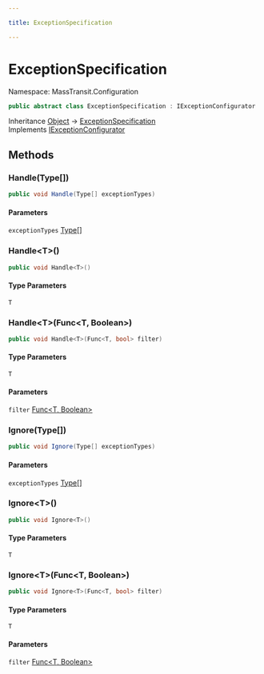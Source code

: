 ```yaml
---

title: ExceptionSpecification

---
```


# ExceptionSpecification

Namespace: MassTransit.Configuration

```csharp
public abstract class ExceptionSpecification : IExceptionConfigurator
```

Inheritance [Object](https://learn.microsoft.com/en-us/dotnet/api/system.object) → [ExceptionSpecification](../masstransit-configuration/exceptionspecification)<br/>
Implements [IExceptionConfigurator](../masstransit/iexceptionconfigurator)

## Methods

### **Handle(Type[])**

```csharp
public void Handle(Type[] exceptionTypes)
```

#### Parameters

`exceptionTypes` [Type[]](https://learn.microsoft.com/en-us/dotnet/api/system.type)<br/>

### **Handle\<T\>()**

```csharp
public void Handle<T>()
```

#### Type Parameters

`T`<br/>

### **Handle\<T\>(Func\<T, Boolean\>)**

```csharp
public void Handle<T>(Func<T, bool> filter)
```

#### Type Parameters

`T`<br/>

#### Parameters

`filter` [Func\<T, Boolean\>](https://learn.microsoft.com/en-us/dotnet/api/system.func-2)<br/>

### **Ignore(Type[])**

```csharp
public void Ignore(Type[] exceptionTypes)
```

#### Parameters

`exceptionTypes` [Type[]](https://learn.microsoft.com/en-us/dotnet/api/system.type)<br/>

### **Ignore\<T\>()**

```csharp
public void Ignore<T>()
```

#### Type Parameters

`T`<br/>

### **Ignore\<T\>(Func\<T, Boolean\>)**

```csharp
public void Ignore<T>(Func<T, bool> filter)
```

#### Type Parameters

`T`<br/>

#### Parameters

`filter` [Func\<T, Boolean\>](https://learn.microsoft.com/en-us/dotnet/api/system.func-2)<br/>
